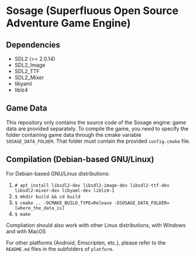 # Sosage (Superfluous Open Source Adventure Game Engine)

## Dependencies

 - SDL2 (>= 2.0.14)
 - SDL2_Image
 - SDL2_TTF
 - SDL2_Mixer
 - libyaml
 - liblz4

## Game Data

This repository only contains the source code of the Sosage engine:
game data are provided separately. To compile the game, you need to
specify the folder containing game data through the cmake variable
`SOSAGE_DATA_FOLDER`. That folder must contain the provided
`config.cmake` file.

## Compilation (Debian-based GNU/Linux)

For Debian-based GNU/Linux distributions:

1. `# apt install libsdl2-dev libsdl2-image-dev libsdl2-ttf-dev libsdl2-mixer-dev libyaml-dev liblz4-1`
2. `$ mkdir build && cd build`
3. `$ cmake .. -DCMAKE_BUILD_TYPE=Release -DSOSAGE_DATA_FOLDER=[where_the_data_is]`
4. `$ make`

Compilation should also work with other Linux distributions, with
Windows and with MacOS

For other platforms (Android, Emscripten, etc.), please refer to the
`README.md` files in the subfolders of `platform`.
